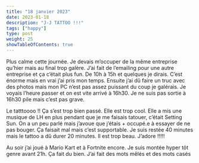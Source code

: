 ```yaml
---
title: "18 janvier 2023"
date: 2023-01-18
description: "J-J TATTOO !!!"
tags: ["happy"]
type: post
weight: 25
showTableOfContents: true
---
```


Plus calme cette journée. Je devais m’occuper de la même entreprise qu’hier mais au final trop galère. J’ai fait de l’emailing pour une autre entreprise et ça c’était plus fun. De 10h à 15h et quelques je dirais. C’est énorme mais en vrai j’ai pris mon temps. Ensuite j’ai dû faire un truc avec des photos mais mon PC n’est pas assez puissant du coup je galérais. Je voyais l’heure passer et on est vite arrivé à 16h30. Je ne suis pas sortie à 16h30 pile mais c’est pas grave.

Le tatttoooo !! Ça s’est trop bien passé. Elle est trop cool. Elle a mis une musique de LH en plus pendant que je me faisais tatouer, c’était Setting Sun. On a un peu parlé mais j’avoue que j’étais + occupé.e à essayer de ne pas bouger. Ça faisait mal mais c’est supportable. Je suis restée 40 minutes mais le tattoo a dû durer 20 minutes. Il est trop beau. J’adore !!!!!

Au soir j’ai joué à Mario Kart et à Fortnite encore. Je suis montée hyper tôt genre avant 21h. Ça fait du bien. J’ai fait des mots mêlés et des mots casés 